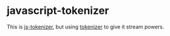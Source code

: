 javascript-tokenizer
===
This is [js-tokenizer](https://www.npmjs.org/package/js-tokenizer), but using [tokenizer](https://www.npmjs.org/package/tokenizer) to give it stream powers.
